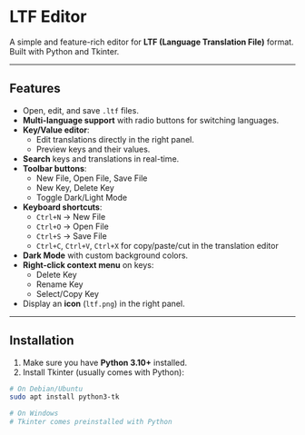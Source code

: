 # LTF Editor

A simple and feature-rich editor for **LTF (Language Translation File)** format. Built with Python and Tkinter.

---

## Features

- Open, edit, and save `.ltf` files.
- **Multi-language support** with radio buttons for switching languages.
- **Key/Value editor**:
  - Edit translations directly in the right panel.
  - Preview keys and their values.
- **Search** keys and translations in real-time.
- **Toolbar buttons**:
  - New File, Open File, Save File
  - New Key, Delete Key
  - Toggle Dark/Light Mode
- **Keyboard shortcuts**:
  - `Ctrl+N` → New File
  - `Ctrl+O` → Open File
  - `Ctrl+S` → Save File
  - `Ctrl+C`, `Ctrl+V`, `Ctrl+X` for copy/paste/cut in the translation editor
- **Dark Mode** with custom background colors.
- **Right-click context menu** on keys:
  - Delete Key
  - Rename Key
  - Select/Copy Key
- Display an **icon** (`ltf.png`) in the right panel.

---

## Installation

1. Make sure you have **Python 3.10+** installed.
2. Install Tkinter (usually comes with Python):

```bash
# On Debian/Ubuntu
sudo apt install python3-tk

# On Windows
# Tkinter comes preinstalled with Python
